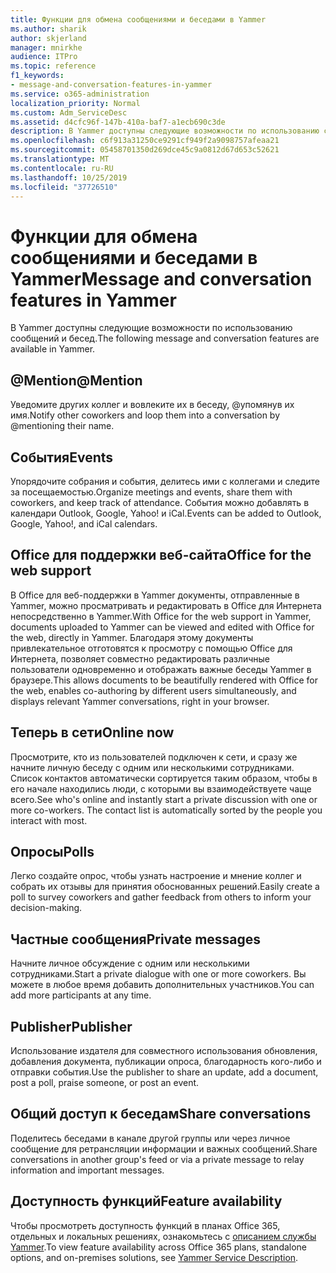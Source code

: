 ```yaml
---
title: Функции для обмена сообщениями и беседами в Yammer
ms.author: sharik
author: skjerland
manager: mnirkhe
audience: ITPro
ms.topic: reference
f1_keywords:
- message-and-conversation-features-in-yammer
ms.service: o365-administration
localization_priority: Normal
ms.custom: Adm_ServiceDesc
ms.assetid: d4cfc96f-147b-410a-baf7-a1ecb690c3de
description: В Yammer доступны следующие возможности по использованию сообщений и бесед.
ms.openlocfilehash: c6f913a31250ce9291cf949f2a9098757afeaa21
ms.sourcegitcommit: 05458701350d269dce45c9a0812d67d653c52621
ms.translationtype: MT
ms.contentlocale: ru-RU
ms.lasthandoff: 10/25/2019
ms.locfileid: "37726510"
---
```

# <a name="message-and-conversation-features-in-yammer"></a><span data-ttu-id="f308f-103">Функции для обмена сообщениями и беседами в Yammer</span><span class="sxs-lookup"><span data-stu-id="f308f-103">Message and conversation features in Yammer</span></span>

<span data-ttu-id="f308f-104">В Yammer доступны следующие возможности по использованию сообщений и бесед.</span><span class="sxs-lookup"><span data-stu-id="f308f-104">The following message and conversation features are available in Yammer.</span></span>
  
## <a name="mention"></a><span data-ttu-id="f308f-105">@Mention</span><span class="sxs-lookup"><span data-stu-id="f308f-105">@Mention</span></span>

<span data-ttu-id="f308f-106">Уведомите других коллег и вовлеките их в беседу, @упомянув их имя.</span><span class="sxs-lookup"><span data-stu-id="f308f-106">Notify other coworkers and loop them into a conversation by @mentioning their name.</span></span>

## <a name="events"></a><span data-ttu-id="f308f-107">События</span><span class="sxs-lookup"><span data-stu-id="f308f-107">Events</span></span>

<span data-ttu-id="f308f-108">Упорядочите собрания и события, делитесь ими с коллегами и следите за посещаемостью.</span><span class="sxs-lookup"><span data-stu-id="f308f-108">Organize meetings and events, share them with coworkers, and keep track of attendance.</span></span> <span data-ttu-id="f308f-109">События можно добавлять в календари Outlook, Google, Yahoo! и iCal.</span><span class="sxs-lookup"><span data-stu-id="f308f-109">Events can be added to Outlook, Google, Yahoo!, and iCal calendars.</span></span>
  
## <a name="office-for-the-web-support"></a><span data-ttu-id="f308f-110">Office для поддержки веб-сайта</span><span class="sxs-lookup"><span data-stu-id="f308f-110">Office for the web support</span></span>

<span data-ttu-id="f308f-111">В Office для веб-поддержки в Yammer документы, отправленные в Yammer, можно просматривать и редактировать в Office для Интернета непосредственно в Yammer.</span><span class="sxs-lookup"><span data-stu-id="f308f-111">With Office for the web support in Yammer, documents uploaded to Yammer can be viewed and edited with Office for the web, directly in Yammer.</span></span> <span data-ttu-id="f308f-112">Благодаря этому документы привлекательное отготовятся к просмотру с помощью Office для Интернета, позволяет совместно редактировать различные пользователи одновременно и отображать важные беседы Yammer в браузере.</span><span class="sxs-lookup"><span data-stu-id="f308f-112">This allows documents to be beautifully rendered with Office for the web, enables co-authoring by different users simultaneously, and displays relevant Yammer conversations, right in your browser.</span></span>

## <a name="online-now"></a><span data-ttu-id="f308f-113">Теперь в сети</span><span class="sxs-lookup"><span data-stu-id="f308f-113">Online now</span></span>

<span data-ttu-id="f308f-p103">Просмотрите, кто из пользователей подключен к сети, и сразу же начните личную беседу с одним или несколькими сотрудниками. Список контактов автоматически сортируется таким образом, чтобы в его начале находились люди, с которыми вы взаимодействуете чаще всего.</span><span class="sxs-lookup"><span data-stu-id="f308f-p103">See who's online and instantly start a private discussion with one or more co-workers. The contact list is automatically sorted by the people you interact with most.</span></span>

## <a name="polls"></a><span data-ttu-id="f308f-116">Опросы</span><span class="sxs-lookup"><span data-stu-id="f308f-116">Polls</span></span>

<span data-ttu-id="f308f-117">Легко создайте опрос, чтобы узнать настроение и мнение коллег и собрать их отзывы для принятия обоснованных решений.</span><span class="sxs-lookup"><span data-stu-id="f308f-117">Easily create a poll to survey coworkers and gather feedback from others to inform your decision-making.</span></span>
  
## <a name="private-messages"></a><span data-ttu-id="f308f-118">Частные сообщения</span><span class="sxs-lookup"><span data-stu-id="f308f-118">Private messages</span></span>

<span data-ttu-id="f308f-119">Начните личное обсуждение с одним или несколькими сотрудниками.</span><span class="sxs-lookup"><span data-stu-id="f308f-119">Start a private dialogue with one or more coworkers.</span></span> <span data-ttu-id="f308f-120">Вы можете в любое время добавить дополнительных участников.</span><span class="sxs-lookup"><span data-stu-id="f308f-120">You can add more participants at any time.</span></span>

## <a name="publisher"></a><span data-ttu-id="f308f-121">Publisher</span><span class="sxs-lookup"><span data-stu-id="f308f-121">Publisher</span></span>

<span data-ttu-id="f308f-122">Использование издателя для совместного использования обновления, добавления документа, публикации опроса, благодарность кого-либо и отправки события.</span><span class="sxs-lookup"><span data-stu-id="f308f-122">Use the publisher to share an update, add a document, post a poll, praise someone, or post an event.</span></span>
    
## <a name="share-conversations"></a><span data-ttu-id="f308f-123">Общий доступ к беседам</span><span class="sxs-lookup"><span data-stu-id="f308f-123">Share conversations</span></span>

<span data-ttu-id="f308f-124">Поделитесь беседами в канале другой группы или через личное сообщение для ретрансляции информации и важных сообщений.</span><span class="sxs-lookup"><span data-stu-id="f308f-124">Share conversations in another group's feed or via a private message to relay information and important messages.</span></span>
  
## <a name="feature-availability"></a><span data-ttu-id="f308f-125">Доступность функций</span><span class="sxs-lookup"><span data-stu-id="f308f-125">Feature availability</span></span>

<span data-ttu-id="f308f-126">Чтобы просмотреть доступность функций в планах Office 365, отдельных и локальных решениях, ознакомьтесь с [описанием службы Yammer](yammer-service-description.md).</span><span class="sxs-lookup"><span data-stu-id="f308f-126">To view feature availability across Office 365 plans, standalone options, and on-premises solutions, see [Yammer Service Description](yammer-service-description.md).</span></span>
  